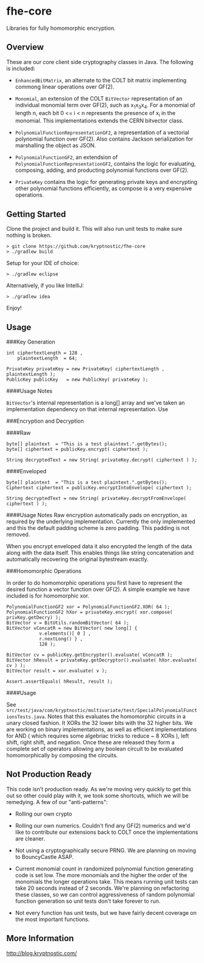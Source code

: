 fhe-core
===========

Libraries for fully homomorphic encryption.


Overview
--------
These are our core client side cryptography classes in Java. The following is included:

- <code>EnhancedBitMatrix</code>, an alternate to the COLT bit matrix implementing commong linear operations over GF(2).

- <code>Monomial</code>, an extension of the COLT <code>BitVector</code> representation of an individual monomial term over GF(2), such as x<sub>1</sub>x<sub>3</sub>x<sub>4</sub>. For a monomial of length n, each bit 0 <= i < n represents the presence of x<sub>i</sub> in the monomial. This implementations extends the CERN bitvector class.

- <code>PolynomialFunctionRepresentationGF2</code>, a representation of a vectorial polynomial function over GF(2). Also contains Jackson serialization for marshalling the object as JSON.


- <code>PolynomialFunctionGF2</code>, an extendsion of <code>PolynomialFunctionRepresentationGF2</code>, contains the logic for evaluating, composing, adding, and producting polynomial functions over GF(2).

- <code>PrivateKey</code> contains the logic for generating private keys and encrypting other polynomial functions efficiently, as compose is a very expensive operations.

Getting Started
---------------
Clone the project and build it.  This will also run unit tests to make sure nothing is broken.

	> git clone https://github.com/kryptnostic/fhe-core
	> ./gradlew build

Setup for your IDE of choice:
	
	> ./gradlew eclipse
	
Alternatively, if you like IntelliJ:

	> ./gradlew idea	
	
Enjoy!

Usage
-----

###Key Generation
		
	int ciphertextLength = 128 ,
		plaintextLength  = 64; 
			
	PrivateKey privateKey = new PrivateKey( ciphertextLength , plaintextLength );
	PublicKey publicKey   = new PublicKey( privateKey );

####Usage Notes

<code>BitVector</code>'s internal representation is a long[] array and we've taken an implementation dependency on that internal representation. Use 

###Encryption and Decryption
		
####Raw 		

	byte[] plaintext  = "This is a test plaintext.".getBytes();
	byte[] ciphertext = publicKey.encrypt( ciphertext );
		
	String decryptedText = new String( privateKey.decrypt( ciphertext ) );
		
####Enveloped

	byte[] plaintext  = "This is a test plaintext.".getBytes();
	Ciphertext ciphertext = publicKey.encryptIntoEnvelope( ciphertext );
	
	String decryptedText = new String( privateKey.decryptFromEnvelope( ciphertext ) ); 


####Usage Notes
Raw encryption automatically pads on encryption, as required by the underlying implementation.  Currently the only implemented and this the default padding scheme is zero padding. This padding is not removed.

When you encrypt enveloped data it also encrypted the length of the data along with the data itself. This enables things like string concatenation and automatically recovering the original bytestream exactly.

###Homomorphic Operations

In order to do homomorphic operations you first have to represent the desired function a vector function over GF(2). A simple example we have included is for homomorphic xor.

	PolynomialFunctionGF2 xor = PolynomialFunctionGF2.XOR( 64 );
    PolynomialFunctionGF2 hXor = privateKey.encrypt( xor.compose( privKey.getDecry) );
	BitVector v = BitUtils.randomBitVector( 64 );
    BitVector vConcatR = new BitVector( new long[] { 
                v.elements()[ 0 ] ,
                r.nextLong() } ,  
                128 );
        
    BitVector cv = publicKey.getEncrypter().evaluate( vConcatR );
    BitVector hResult = privateKey.getDecryptor().evaluate( hXor.evaluate( cv ) );
    BitVector result = xor.evaluate( v );
       
    Assert.assertEquals( hResult, result );

####Usage 		

See `src/test/java/com/kryptnostic/multivariate/test/SpecialPolynomialFunctionsTests.java`.
Notes that this evaluates the homomorphic circuits in a unary closed fashion.  It XORs the 32 lower bits with the 32 higher bits. We are working on binary implementations, as well as efficient implementations for AND ( which requires some algebriac tricks to reduce ~ 8 XORs ), left shift, right shift, and negation.  Once these are released they form a complete set of operators allowing any boolean circuit to be evaluated homomorphically by composing the circuits.


Not Production Ready
--------------------
This code isn't production ready. As we're moving very quickly to get this out so other could play with it, we took some shortcuts, which we will be remedying.  A few of our "anti-patterns":

- Rolling our own crypto

- Rolling our own numerics. Couldn't find any GF(2) numerics and we'd like to contribute our extensions back to COLT once the implementations are cleaner.
	
- Not using a cryptographically secure PRNG. We are planning on moving to BouncyCastle ASAP.

- Current monomial count in randomized polynomial function generating code is set low.  The more monomials and the higher the order of the monomials the longer operations take.  This means running unit tests can take 20 seconds instead of 2 seconds.  We're planning on refactoring these classes, so we can control aggressiveness of random polynomial function generation so unit tests don't take forever to run.

- Not every function has unit tests, but we have fairly decent coverage on the most important functions.




More Information
----------------

http://blog.kryptnostic.com/

